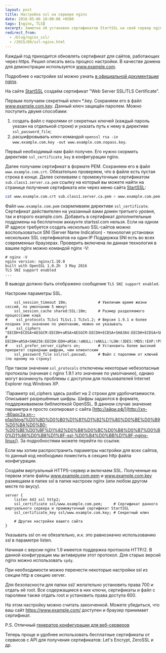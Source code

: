 ```yaml
---
layout: post
title: Настройка ssl на сервере nginx
date: 2016-05-06 18:00:00 +0500
tags: [nginx, TLS]
excerpt: Заметка об установке сертификатов StartSSL на свой сервер nginx
redirect_from:
  - /blog/nginx_ssl/
  - /2015/09/ssl-nginx.html
---
```

Каждый год приходится обновлять сертификат для сайтов, работающих через https. Решил описать весь процесс настройки. В качестве домена для демонстрации используется www.example.com.

Подробнее о настройке ssl можно узнать [в официальной документации nginx](http://nginx.org/ru/docs/http/ngx_http_ssl_module.html).

На сайте [StartSSL](https://startssl.com) создаём сертификат "Web Server SSL/TLS Certificate".

Первым получаем секретный ключ *.key. Сохраняем его в файл www.example.com.key. Данный ключ защищён паролем. Можно поступить двумя способами:

1. создать файл с паролями от секретных ключей (каждый пароль указан на отдельной строке) и указать путь к нему в директиве `ssl_password_file`;
2. расшифровывать ключ командой `openssl rsa -in www.example.com.key -out www.example.com.nopass.key`.

Первый необходимый нам файл получен. Его нужно скормить директиве `ssl_certificate_key` в конфигурации nginx.

Далее получаем сертификат в формате PEM. Сохраняем его в файл `www.example.com.crt`. Обязательно проверяем, что в файле есть пустая строка в конце. Далее склеиваем с промежуточным сертификатом `sub.class1.server.ca.pem` ссылку на который вы можете найти на странице получения сертификата или через меню сайта [StartSSL](<https://startssl.com>):

```bash
cat www.example.com.crt sub.class1.server.ca.pem > www.example.com.pem
```

Файл `www.example.com.pem` скармливаем директиве `ssl_certificate`. Сертификат действителен на указанный вами домен третьего уровня, так и второго example.com. Добавить в сертификат дополнительные поддомены на бесплатном аккаунте startssl.com нельзя. Если на одном IP адресе требуется создать несколько SSL-сайтов можно воспользоваться SNI (Server Name Indication) - технология установки нескольких SSL сертификатов на один IP  Поддержка SNI есть во всех современных браузерах. Проверить включена ли данная технология в вашем nginx можно командой nginx -V:

```console
# nginx -V
nginx version: nginx/1.10.0
built with OpenSSL 1.0.2h  3 May 2016
TLS SNI support enabled
...
```

В выводе должно быть отображено сообщение `TLS SNI support enabled`.

Настроим параметры SSL.

```nginx
    ssl_session_timeout 10m;              # Увеличим время жизни сессий, по умолчанию 5 минут
    ssl_session_cache shared:SSL:10m;     # Размер разделяемого процесссами кэша
#    ssl_protocols TLSv1 TLSv1.1 TLSv1.2; # Версия 1.9.1 и более поздних это значение по умолчанию, можно не указывать
#    ssl_ciphers "EECDH+ECDSA+AESGCM:EECDH+aRSA+AESGCM:EECDH+ECDSA+SHA384:EECDH+ECDSA+SHA256:EECDH+aRSA+SHA384:
#                 EECDH+aRSA+SHA256:EECDH:EDH+aRSA:!aNULL:!eNULL:!LOW:!3DES:!MD5:!EXP:!PSK:!SRP:!DSS:!RC4";
#    ssl_prefer_server_ciphers on;        # Установить более высокий приоритет серверным шифрам, чем клиентским
    ssl_password_file ssl/ssl.passwd;     # Файл с паролями от ключей (по одному на строку)
```

При таком значении `ssl_protocols` отключены некоторые небезопасные протоколы (начиная с nginx 1.9.1 это значение по умолчанию), однако могут возникнуть проблемы с доступом для пользователей Internet Explorer под Windows XP.

`Параметр ssl_ciphers здесь разбит на 2 строки для удобочитаемости. Описывает разрешённые шифры. Шифры задаются в формате, поддерживаемом библиотекой OpenSSL. В данном случае значение параметра я просто скопировал с сайта [http://айри.рф/](http://xn--80aqc2a.xn--p1ai/blog/%D0%BD%D0%B0%D1%81%D1%82%D1%80%D0%BE%D0%B9%D0%BA%D0%B0-%D0%BE%D0%BF%D1%82%D0%B8%D0%BC%D0%B8%D0%B7%D0%B0%D1%86%D0%B8%D1%8F-ssl-%D0%B4%D0%BB%D1%8F-nginx-linux/). За подробностями можете перейти по ссылке.

Если мы хотим распространить параметры настройки для всех сайтов, то данный код необходимо поместить в секцию http файла конфигурации.

Создаём виртуальный HTTPS-сервер и включаем SSL. Полученные на первом этапе файлы www.example.com.pem и www.example.com.key размещаем в папке ssl в папке настроек nginx (или любом другом месте по вкусу).

```nginx
server {
    listen 443 ssl http2;
    ssl_certificate ssl/www.example.com.pem;     # Сертификат данного виртуального сервера и промежуточный сертификат StartSSL
    ssl_certificate_key ssl/www.example.com.key; # Секретный ключ

    # Другие настройки вашего сайта
}
```

Указывать ssl on не обязательно, и.к. это равнозначно использованию ssl в параметре listen.

Начиная с версии nginx 1.9 имеется поддержка протокола HTTP/2. В данной конфигурации мы активируем этот протокол. Для старых версий nginx можно использовать `spdy`.

При необходимости можно перенести некоторые настройки ssl из секции http в секцию server.

Для безопасности для папки ssl/ желательно установить права 700 и отдать её root. Все содержащиеся в них ключи, сертификаты и файл с паролями также отдать root и установить права доступа 600.

На этом настройку можно считать законченной. Можете убедиться, что ваш сайт <https://www.example.com/> доступен и браузер принимает сертификат.

P.S. Отличный [генератор конфигурации для веб-серверов](https://ssl-config.mozilla.org/)

Теперь проще и удобнее использовать бесплатные сертификаты от сервисов с API для получения сертификатов: Let's Encrypt, ZeroSSL и др.
